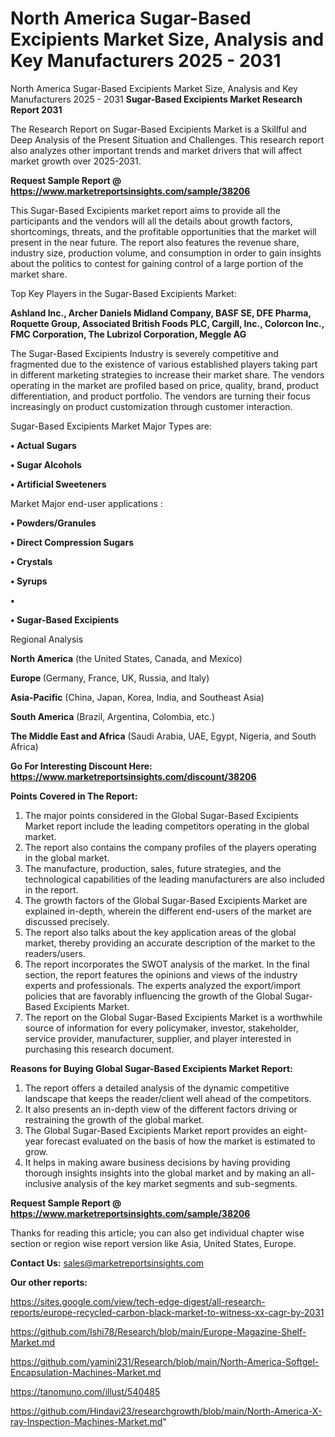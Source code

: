 # North America Sugar-Based Excipients Market Size, Analysis and Key Manufacturers 2025 - 2031
North America Sugar-Based Excipients Market Size, Analysis and Key Manufacturers 2025 - 2031
<strong>Sugar-Based Excipients Market Research Report 2031</strong>

The Research Report on Sugar-Based Excipients Market is a Skillful and Deep Analysis of the Present Situation and Challenges. This research report also analyzes other important trends and market drivers that will affect market growth over 2025-2031.

<strong>Request Sample Report @ <a href=https://www.marketreportsinsights.com/sample/38206>https://www.marketreportsinsights.com/sample/38206</a></strong>

This Sugar-Based Excipients market report aims to provide all the participants and the vendors will all the details about growth factors, shortcomings, threats, and the profitable opportunities that the market will present in the near future. The report also features the revenue share, industry size, production volume, and consumption in order to gain insights about the politics to contest for gaining control of a large portion of the market share.

Top Key Players in the Sugar-Based Excipients Market:

<strong>Ashland Inc., Archer Daniels Midland Company, BASF SE, DFE Pharma, Roquette Group, Associated British Foods PLC, Cargill, Inc., Colorcon Inc., FMC Corporation, The Lubrizol Corporation, Meggle AG</strong>

The Sugar-Based Excipients Industry is severely competitive and fragmented due to the existence of various established players taking part in different marketing strategies to increase their market share. The vendors operating in the market are profiled based on price, quality, brand, product differentiation, and product portfolio. The vendors are turning their focus increasingly on product customization through customer interaction.

Sugar-Based Excipients Market Major Types are:

<strong>•  Actual Sugars

•  Sugar Alcohols

•  Artificial Sweeteners</strong>

Market Major end-user applications :

<strong>•  Powders/Granules

•  Direct Compression Sugars

•  Crystals

•  Syrups

•  

•  Sugar-Based Excipients</strong>

Regional Analysis

</u><strong><b>North America</b></strong> (the United States, Canada, and Mexico)

<strong><b>Europe </b></strong>(Germany, France, UK, Russia, and Italy)

<strong><b>Asia-Pacific</b></strong> (China, Japan, Korea, India, and Southeast Asia)

<strong><b>South America</b></strong> (Brazil, Argentina, Colombia, etc.)

<strong><b>The Middle East and Africa</b></strong> (Saudi Arabia, UAE, Egypt, Nigeria, and South Africa)

<strong>Go For Interesting Discount Here: <a href=https://www.marketreportsinsights.com/discount/38206>https://www.marketreportsinsights.com/discount/38206</a></strong>

<strong>Points Covered in The Report:</strong>
<ol>
  <li>The major points considered in the Global Sugar-Based Excipients Market report include the leading competitors operating in the global market.</li>
  <li>The report also contains the company profiles of the players operating in the global market.</li>
  <li>The manufacture, production, sales, future strategies, and the technological capabilities of the leading manufacturers are also included in the report.</li>
  <li>The growth factors of the Global Sugar-Based Excipients Market are explained in-depth, wherein the different end-users of the market are discussed precisely.</li>
  <li>The report also talks about the key application areas of the global market, thereby providing an accurate description of the market to the readers/users.</li>
  <li>The report incorporates the SWOT analysis of the market. In the final section, the report features the opinions and views of the industry experts and professionals. The experts analyzed the export/import policies that are favorably influencing the growth of the Global Sugar-Based Excipients Market.</li>
  <li>The report on the Global Sugar-Based Excipients Market is a worthwhile source of information for every policymaker, investor, stakeholder, service provider, manufacturer, supplier, and player interested in purchasing this research document.</li>
</ol>
<strong>Reasons for Buying Global Sugar-Based Excipients Market Report:</strong>

<ol>
  <li>The report offers a detailed analysis of the dynamic competitive landscape that keeps the reader/client well ahead of the competitors.</li>
  <li>It also presents an in-depth view of the different factors driving or restraining the growth of the global market.</li>
  <li>The Global Sugar-Based Excipients Market report provides an eight-year forecast evaluated on the basis of how the market is estimated to grow.</li>
  <li>It helps in making aware business decisions by having providing thorough insights insights into the global market and by making an all-inclusive analysis of the key market segments and sub-segments.</li>
</ol>
<strong>Request Sample Report @ <a href=https://www.marketreportsinsights.com/sample/38206>https://www.marketreportsinsights.com/sample/38206</a></strong>


Thanks for reading this article; you can also get individual chapter wise section or region wise report version like Asia, United States, Europe.

<strong>Contact Us:</strong>
sales@marketreportsinsights.com

<strong>Our other reports:</strong>

<a href=https://sites.google.com/view/tech-edge-digest/all-research-reports/europe-recycled-carbon-black-market-to-witness-xx-cagr-by-2031>https://sites.google.com/view/tech-edge-digest/all-research-reports/europe-recycled-carbon-black-market-to-witness-xx-cagr-by-2031</a>

<a href=https://github.com/Ishi78/Research/blob/main/Europe-Magazine-Shelf-Market.md>https://github.com/Ishi78/Research/blob/main/Europe-Magazine-Shelf-Market.md</a>

<a href=https://github.com/yamini231/Research/blob/main/North-America-Softgel-Encapsulation-Machines-Market.md>https://github.com/yamini231/Research/blob/main/North-America-Softgel-Encapsulation-Machines-Market.md</a>

<a href=https://tanomuno.com/illust/540485>https://tanomuno.com/illust/540485</a>

<a href=https://github.com/Hindavi23/researchgrowth/blob/main/North-America-X-ray-Inspection-Machines-Market.md>https://github.com/Hindavi23/researchgrowth/blob/main/North-America-X-ray-Inspection-Machines-Market.md</a>"
